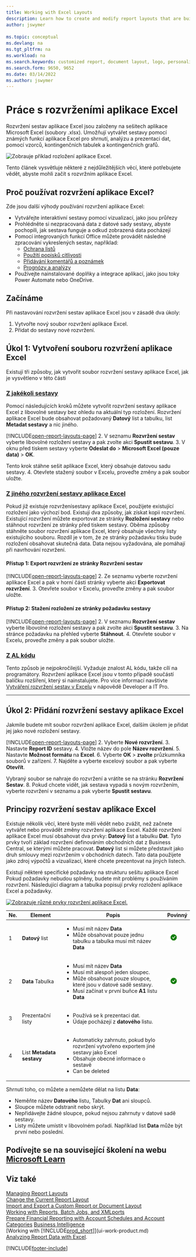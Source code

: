 ```yaml
---
title: Working with Excel Layouts
description: Learn how to create and modify report layouts that are built using Excel.
author: jswymer

ms.topic: conceptual
ms.devlang: na
ms.tgt_pltfrm: na
ms.workload: na
ms.search.keywords: customized report, document layout, logo, personalize
ms.search.form: 9650, 9652
ms.date: 03/14/2022
ms.author: jswymer
---
```

# Práce s rozvrženími aplikace Excel

Rozvržení sestav aplikace Excel jsou založeny na sešitech aplikace Microsoft Excel (soubory .xlsx). Umožňují vytvářet sestavy pomocí známých funkcí aplikace Excel pro shrnutí, analýzu a prezentaci dat, pomocí vzorců, kontingenčních tabulek a kontingenčních grafů.

![Zobrauje příklad rozložení aplikace Excel.](media/excel-layout-2.png)

Tento článek vysvětluje některé z nejdůležitějších věcí, které potřebujete vědět, abyste mohli začít s rozvržním aplikace Excel.

## Proč používat rozvržení aplikace Excel?

Zde jsou další výhody používání rozvržení aplikace Excel:

- Vytvářejte interaktivní sestavy pomocí vizualizací, jako jsou průřezy
- Prohlédněte si nezpracovaná data z datové sady sestavy, abyste pochopili, jak sestava funguje a odkud zobrazená data pocházejí
- Pomocí integrovaných funkcí Office můžete provádět následné zpracování vykreslených sestav, například:
   - [Ochrana listů](https://support.microsoft.com/en-us/office/protect-a-worksheet-3179efdb-1285-4d49-a9c3-f4ca36276de6)
   - [Použití popisků citlivosti](https://support.microsoft.com/en-us/office/apply-sensitivity-labels-to-your-files-and-email-in-office-2f96e7cd-d5a4-403b-8bd7-4cc636bae0f9)
   - [Přidávání komentářů a poznámek](https://support.microsoft.com/en-us/office/insert-comments-and-notes-in-excel-65f504d8-160b-4a05-ac30-46fbd5227a52)
   - [Prognózy a analýzy](https://support.microsoft.com/en-us/office/introduction-to-what-if-analysis-22bffa5f-e891-4acc-bf7a-e4645c446fb4)
- Používejte nainstalované doplňky a integrace aplikací, jako jsou toky Power Automate nebo OneDrive.

## Začínáme

Při nastavování rozvržení sestav aplikace Excel jsou v zásadě dva úkoly:

1. Vytvořte nový soubor rozvržení aplikace Excel.
2. Přidat do sestavy nové rozvržení.

## Úkol 1: Vytvoření souboru rozvržení aplikace Excel

Existují tři způsoby, jak vytvořit soubor rozvržení sestavy aplikace Excel, jak je vysvětleno v této části

### [Z jakékoli sestavy](#tab/any-report)

Pomocí následujících kroků můžete vytvořit rozvržení sestavy aplikace Excel z libovolné sestavy bez ohledu na aktuální typ rozložení. Rozvržení aplikace Excel bude obsahovat požadovaný **Datový** list a tabulku, list **Metadat sestavy** a nic jiného.

[!INCLUDE[open-report-layouts-page](includes/open-report-layouts-page.md)]
2. V seznamu **Rozvržení sestav** vyberte libovolné rozložení sestavy a pak zvolte akci **Spustit sestavu**.
3. V oknu před tiskem sestavy vyberte **Odeslat do** > **Microsoft Excel (pouze data)** > **OK**.

Tento krok stáhne sešit aplikace Excel, který obsahuje datovou sadu sestavy.
4. Otevřete stažený soubor v Excelu, proveďte změny a pak soubor uložte.

### [Z jiného rozvržení sestavy aplikace Excel](#tab/other-layout)

Pokud již existuje rozvrženísestavy aplikace Excel, použijete existující rozložení jako výchozí bod. Existují dva způsoby, jak získat kopii rozvržení. Existující rozvržení můžete exportovat ze stránky **Rozložení sestavy** nebo stáhnout rozvržení ze stránky před tiskem sestavy. Oběma způsoby stáhněte soubor rozvržení aplikace Excel, který obsahuje všechny listy existujícího souboru. Rozdíl je v tom, že ze stránky požadavku tisku bude rozložení obsahovat skutečná data. Data nejsou vyžadována, ale pomáhají při navrhování rozvržení.

#### Přístup 1: Export rozvržení ze stránky **Rozvržení sestav**

[!INCLUDE[open-report-layouts-page](includes/open-report-layouts-page.md)]
2. Ze seznamu vyberte rozvržení aplikace Excel a pak v horní části stránky vyberte akci **Exportovat rozvržení**.
3. Otevřete soubor v Excelu, proveďte změny a pak soubor uložte.

#### Přístup 2: Stažení rozložení ze stránky požadavku sestavy

[!INCLUDE[open-report-layouts-page](includes/open-report-layouts-page.md)]
2. V seznamu **Rozvržení sestav** vyberte libovolné rozložení sestavy a pak zvolte akci **Spustit sestavu**.
3. Na stránce požadavku na přehled vyberte **Stáhnout**.
4. Otevřete soubor v Excelu, proveďte změny a pak soubor uložte.

### [Z AL kódu](#tab/from-code)

Tento způsob je nejpokročilejší. Vyžaduje znalost AL kódu, takže cílí na programátory. Rozvržení aplikace Excel jsou v tomto případě součástí balíčku rozšíření, který si nainstalujete. Pro více informací navštivte [Vytváření rozvržení sestav v Excelu](/dynamics365/business-central/dev-itpro/developer/devenv-howto-excel-report-layout) v nápovědě Developer a IT Pro.

---

## Úkol 2: Přidání rozvržení sestavy aplikace Excel

Jakmile budete mít soubor rozvržení aplikace Excel, dalším úkolem je přidat jej jako nové rozložení sestavy.

[!INCLUDE[open-report-layouts-page](includes/open-report-layouts-page.md)]
2. Vyberte **Nové rozvržení**.
3. Nastavte **Report ID** sestavy.
4. Vložte název do pole  **Název rozvržení**.
5. Nastavte **Možnost formátu** na **Excel**.
6. Vyberte **OK** > **zvolte** průzkumníka souborů v zařízení.
7. Najděte a vyberte excelový soubor a pak vyberte **Otevřít**.

Vybraný soubor se nahraje do rozvržení a vrátíte se na stránku **Rozvržení Sestav**.
8. Pokud chcete vidět, jak sestava vypadá s novým rozvržením, vyberte rozvržení v seznamu a pak vyberte **Spustit sestavu**.


<!--

**Data** sheet
  - An Excel layout must contain a sheet named **Data**.
  - The **Data** sheet can only include one table named **Data**.

**Data** table
  - The **Data** sheet must include a table that has the name **Data**.
  - The table must have at least one column and can only include columns that are also in report dataset.
  - The table must start in the first cell A1 of the **Data** sheet.

3. Report Metadata
-->

## Principy rozvržení sestav aplikace Excel

Existuje několik věcí, které byste měli vědět nebo zvážit, než začnete vytvářet nebo provádět změny rozvržení aplikace Excel. Každé rozvržení aplikace Excel musí obsahovat dva prvky: **Datový** list a tabulku **Dat**. Tyto prvky tvoří základ rozvržení definováním obchodních dat z Business Central, se kterými můžete pracovat. **Datový** list si můžete představit jako druh smlouvy mezi rozvržením v obchodních datech. Tato data použijete jako zdroj výpočtů a vizualizací, které chcete prezentovat na jiných listech.

Existují některé specifické požadavky na strukturu sešitu aplikace Excel Pokud požadavky nebudou splněny, budete mít problémy s používáním rozvržení. Následující diagram a tabulka popisují prvky rozložení aplikace Excel a požadavky.

[![Zobrazuje různé prvky rozvržení aplikace Excel.](media/excel-layout-callouts-2.png)](media/excel-layout-callouts-2.png#lightbox)

| Ne. | Element | Popis | Povinný |
|---|-------|----|---|
| 1 | **Datový** list | <ul><li>Musí mít název **Data**</li><li>Může obsahovat pouze jednu tabulku a tabulka musí mít název **Data**</li></ul> | ![Je povinné](media/check.png) |
| 2 | **Data** Tabulka | <ul><li>Musí mít název **Data**</li><li>Musí mít alespoň jeden sloupec.</li><li>Může obsahovat pouze sloupce, které jsou v datové sadě sestavy.</li><li>Musí začínat v první buňce **A1** listu **Data**</li></ul> | ![Je povinné](media/check.png) |
| 3 | Prezentační listy | <ul><li>Používá se k prezentaci dat.</li><li>Údaje pocházejí z **datového** listu. </li></ul> |
| 4 | List **Metadata sestavy** | <ul><li>Automaticky zahrnuto, pokud bylo rozvržení vytvořeno exportem jiné sestavy jako Excel</li><li>Obsahuje obecné informace o sestavě</li><li>Can be deleted</li></ul> |

Shrnutí toho, co můžete a nemůžete dělat na listu **Data**:

- Neměňte název **Datového** listu, Tabulky **Dat** ani sloupců.
- Sloupce můžete odstranit nebo skrýt.
- Nepřidávejte žádné sloupce, pokud nejsou zahrnuty v datové sadě sestavy.
- Listy můžete umístit v libovolném pořadí. Například list **Data** může být první nebo poslední.

## Podívejte se na související školení na webu [Microsoft Learn](/learn/modules/change-documents-dynamics-365-business-central/index)

## Viz také

[Managing Report Layouts](ui-manage-report-layouts.md)  
[Change the Current Report Layout](ui-how-change-layout-currently-used-report.md)  
[Import and Export a Custom Report or Document Layout](ui-how-import-and-export-report-layout.md)  
[Working with Reports, Batch Jobs, and XMLports](ui-work-report.md)  
[Prepare Financial Reporting with Account Schedules and Account Categories](bi-how-work-account-schedule.md)
[Business Intelligence](bi.md)  
[Working with [!INCLUDE[prod_short](includes/prod_short.md)]](ui-work-product.md)  
[Analyzing Report Data with Excel](report-analyze-excel.md).


[!INCLUDE[footer-include](includes/footer-banner.md)]